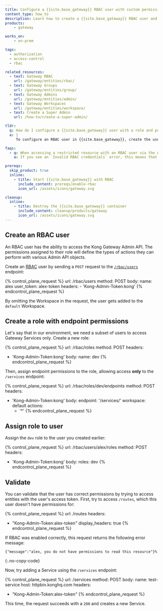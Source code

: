 ```yaml
---
title: Configure a {{site.base_gateway}} RBAC user with custom permissions
content_type: how_to
description: Learn how to create a {{site.base_gateway}} RBAC user and configure it with roles and permissions.
products:
    - gateway

works_on:
    - on-prem

tags:
  - authorization
  - access-control
  - rbac

related_resources:
  - text: Gateway RBAC
    url: /gateway/entities/rbac/
  - text: Gateway Groups
    url: /gateway/entities/group/
  - text: Gateway Admins
    url: /gateway/entities/admin/
  - text: Gateway Workspaces
    url: /gateway/entities/workspace/
  - text: Create a Super Admin
    url: /how-to/create-a-super-admin/

tldr: 
  q: How do I configure a {{site.base_gateway}} user with a role and permissions?
  a: |
     To configure an RBAC user in {{site.base_gateway}}, create the user with the `/rbac/users` endpoint of the Admin API, create a custom role with endpoint permissions using `/rbac/roles`, then assign the role to the new user.

faqs:
  - q: When accessing a restricted resource with an RBAC user via the Admin API, why do I get `Invalid RBAC credentials` instead of a permissions error?
    a: If you see an `Invalid RBAC credentials` error, this means that the user token you provided is incorrect or doesn't exist. Check your credentials and try again.

prereqs:
  skip_product: true
  inline:
    - title: Start {{site.base_gateway}} with RBAC
      include_content: prereqs/enable-rbac
      icon_url: /assets/icons/gateway.svg

cleanup:
  inline:
    - title: Destroy the {{site.base_gateway}} container
      include_content: cleanup/products/gateway
      icon_url: /assets/icons/gateway.svg
---
```


## Create an RBAC user

An RBAC user has the ability to access the Kong Gateway Admin API.
The permissions assigned to their role will define the types of actions they can perform with various Admin API objects.

Create an [RBAC](/gateway/entities/rbac/) user by sending a `POST` request to the [`/rbac/users`](/api/gateway/admin-ee/#/operations/post-rbac-users) endpoint:

<!-- vale off -->
{% control_plane_request %}
  url: /rbac/users
  method: POST
  body:
      name: alex
      user_token: alex-token
  headers:
      - 'Kong-Admin-Token:kong'
{% endcontrol_plane_request %}
<!-- vale on -->

By omitting the Workspace in the request, the user gets added to the `default` Workspace.

## Create a role with endpoint permissions

Let's say that in our environment, we need a subset of users to access Gateway Services only. 
Create a new role:

{% control_plane_request %}
url: /rbac/roles
method: POST
headers:
  - 'Kong-Admin-Token:kong'
body:
  name: dev
{% endcontrol_plane_request %}

Then, assign endpoint permissions to the role, allowing access **only** to the `/services` endpoint:

{% control_plane_request %}
url: /rbac/roles/dev/endpoints
method: POST
headers:
  - 'Kong-Admin-Token:kong'
body:
  endpoint: '/services/'
  workspace: default
  actions: 
    - '*'
{% endcontrol_plane_request %}

## Assign role to user

Assign the `dev` role to the user you created earlier:

{% control_plane_request %}
url: /rbac/users/alex/roles
method: POST
headers:
  - 'Kong-Admin-Token:kong'
body:
  roles: dev
{% endcontrol_plane_request %}

## Validate 

You can validate that the user has correct permissions by trying to access entities with the user's access token.
First, try to access `/routes`, which this user doesn't have permissions for:

{% control_plane_request %}
url: /routes
headers:
  - "Kong-Admin-Token:alex-token"
display_headers: true
{% endcontrol_plane_request %}

If RBAC was enabled correctly, this request returns the following error message:

```
{"message":"alex, you do not have permissions to read this resource"}%          
```
{:.no-copy-code}

Now, try adding a Service using the `/services` endpoint: 

{% control_plane_request %}
url: /services
method: POST
body:
  name: test-service
  host: httpbin.konghq.com
headers:
  - "Kong-Admin-Token:alex-token"
{% endcontrol_plane_request %}

This time, the request succeeds with a `200` and creates a new Service.